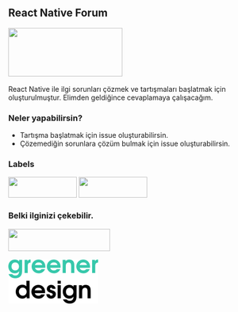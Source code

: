 ## React Native Forum

<image src="./resources/images/logo.png" width="230" height="98">

React Native ile ilgi sorunları çözmek ve tartışmaları başlatmak için oluşturulmuştur. Elimden geldiğince cevaplamaya çalışacağım.

### Neler yapabilirsin?
* Tartışma başlatmak için issue oluşturabilirsin.
* Çözemediğin sorunlara çözüm bulmak için issue oluşturabilirsin.

### Labels
<image src="./resources/images/tartisma.png" width="138" height="42">
<image src="./resources/images/yardim-istegi.png" width="138" height="42">

### Belki ilginizi çekebilir.

<a href="https://github.com/burhanyilmaz/react-native-articles">
<image src="https://raw.githubusercontent.com/burhanyilmaz/react-native-articles/master/resources/images/logo.png" width="205" height="45">
</a>

![](https://raw.githubusercontent.com/burhanyilmaz/Greener/master/resource/images/logo.png)